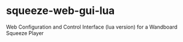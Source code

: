 squeeze-web-gui-lua
===================

Web Configuration and Control Interface (lua version) for a Wandboard Squeeze Player
